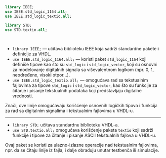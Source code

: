 ```vhdl
library IEEE;
use IEEE.std_logic_1164.all;
use IEEE.std_logic_textio.all;

library STD;
use STD.textio.all;
```

<br>

- `library IEEE;` — učitava biblioteku IEEE koja sadrži standardne pakete i definicije za VHDL.
- `use IEEE.std_logic_1164.all;` — koristi paket `std_logic_1164` koji definiše tipove kao što su `std_logic` i `std_logic_vector`, koji su osnovni za modelovanje digitalnih signala sa viševalentnom logikom (npr. 0, 1, neodređeno, visoki otpor...).
- `use IEEE.std_logic_textio.all;` — omogućava rad sa tekstualnim fajlovima za tipove `std_logic` i `std_logic_vector`, kao što su funkcije za čitanje i pisanje tekstualnih podataka koji predstavljaju digitalne vrednosti.

Znači, ove linije omogućavaju korišćenje osnovnih logičkih tipova i funkcija za rad sa digitalnim signalima i tekstualnim fajlovima u VHDL-u.

---

- `library STD;` učitava standardnu biblioteku VHDL-a.
- `use STD.textio.all;` omogućava korišćenje paketa `textio` koji sadrži funkcije i tipove za čitanje i pisanje ASCII tekstualnih fajlova u VHDL-u.

Ovaj paket se koristi za ulazno-izlazne operacije nad tekstualnim fajlovima, npr. da se čitaju linije iz fajla, i dalje obrađuju unutar testbenča ili simulacije.
